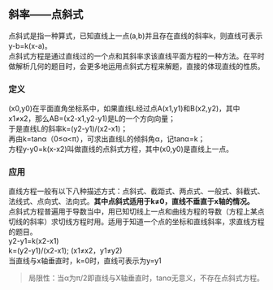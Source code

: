 ## 斜率——点斜式
点斜式是指一种算式，已知直线上一点(a,b)并且存在直线的斜率k，则直线可表示y-b=k(x-a)。   
点斜式方程是通过直线过的一个点和其斜率求该直线平面方程的一种方法。在平时做解析几何的题目时，会更多地运用点斜式方程来解题，直接的体现直线的性质。   
### 定义
(x0,y0)在平面直角坐标系中，如果直线L经过点A(x1,y1)和B(x2,y2)，其中x1≠x2，那么AB=(x2-x1,y2-y1)是L的一个方向向量；   
于是直线L的斜率k=(y2-y1)/(x2-x1)；   
再由k=tanα（0≤α<π），可求出直线L的倾斜角α，记tanα=k；   
方程y-y0=k(x-x2)叫做直线的点斜式方程，其中(x0,y0)是直线上一点。   
### 应用 
直线方程一般有以下八种描述方式：点斜式、截距式、两点式、一般式、斜截式、法线式、点向式、法向式。**其中点斜式适用于k≠0，直线不垂直于x轴的情况。**    
点斜式方程普遍用于导数当中，用已知切线上一点和曲线方程的导数（方程上某点切线的斜率）求切线方程时用。适用于知道一个点的坐标和直线斜率，求直线方程的题目。   
y2-y1=k(x2-x1)    
k=(y2-y1)/(x2-x1);  (x1≠x2，y1≠y2)    
当直线与x轴垂直时，k=0时，直线可表示为y=y1   
> 局限性：当α为π/2即直线与X轴垂直时，tanα无意义，不存在点斜式方程。   
  